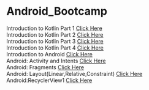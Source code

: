 # Android_Bootcamp
Introduction to Kotlin Part 1 [Click Here](https://github.com/anuj1317/Android_Bootcamp/tree/Kotlin1-Sept21)<br>
Introduction to Kotlin Part 2 [Click Here](https://github.com/anuj1317/Android_Bootcamp/tree/Kotlin-part2-Sept22)<br>
Introduction to Kotlin Part 3 [Click Here](https://github.com/anuj1317/Android_Bootcamp/tree/Kotlin-part3-Sept24)<br>
Introduction to Kotlin Part 4 [Click Here](https://github.com/anuj1317/Android_Bootcamp/tree/Kotlin-Part4-27-Sept)<br>
Introduction to Android [Click Here](https://github.com/anuj1317/Android_Bootcamp/tree/Intro_to_App_29-Sept)<br>
Android: Activity and Intents [Click Here](https://github.com/anuj1317/Android_Bootcamp/tree/activity-30Sept)<br>
Android: Fragments [Click Here](https://github.com/anuj1317/fragments_imp)<br>
Android: Layout(Linear,Relative,Constraint) [Click Here](https://github.com/anuj1317/Android_Bootcamp/tree/Layout_Design-4Oct)<br>
Android:RecyclerView1 [Click Here](https://github.com/anuj1317/Android_Bootcamp/tree/Recyclerview1-5oct)
